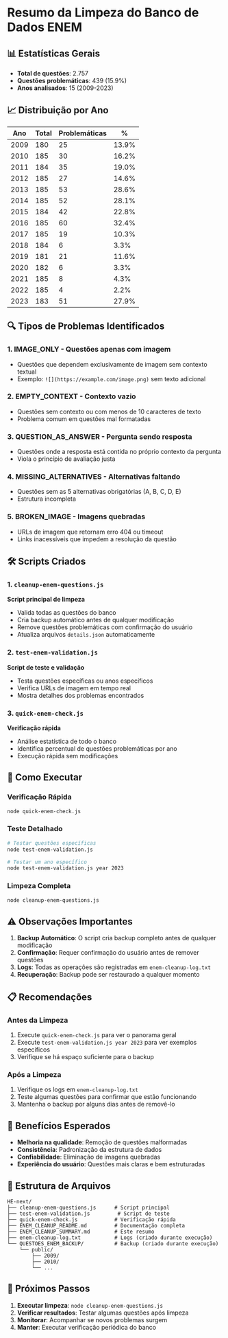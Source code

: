 # Resumo da Limpeza do Banco de Dados ENEM

## 📊 Estatísticas Gerais

- **Total de questões**: 2.757
- **Questões problemáticas**: 439 (15.9%)
- **Anos analisados**: 15 (2009-2023)

## 📈 Distribuição por Ano

| Ano | Total | Problemáticas | % |
|-----|-------|---------------|---|
| 2009 | 180 | 25 | 13.9% |
| 2010 | 185 | 30 | 16.2% |
| 2011 | 184 | 35 | 19.0% |
| 2012 | 185 | 27 | 14.6% |
| 2013 | 185 | 53 | 28.6% |
| 2014 | 185 | 52 | 28.1% |
| 2015 | 184 | 42 | 22.8% |
| 2016 | 185 | 60 | 32.4% |
| 2017 | 185 | 19 | 10.3% |
| 2018 | 184 | 6 | 3.3% |
| 2019 | 181 | 21 | 11.6% |
| 2020 | 182 | 6 | 3.3% |
| 2021 | 185 | 8 | 4.3% |
| 2022 | 185 | 4 | 2.2% |
| 2023 | 183 | 51 | 27.9% |

## 🔍 Tipos de Problemas Identificados

### 1. **IMAGE_ONLY** - Questões apenas com imagem
- Questões que dependem exclusivamente de imagem sem contexto textual
- Exemplo: `![](https://example.com/image.png)` sem texto adicional

### 2. **EMPTY_CONTEXT** - Contexto vazio
- Questões sem contexto ou com menos de 10 caracteres de texto
- Problema comum em questões mal formatadas

### 3. **QUESTION_AS_ANSWER** - Pergunta sendo resposta
- Questões onde a resposta está contida no próprio contexto da pergunta
- Viola o princípio de avaliação justa

### 4. **MISSING_ALTERNATIVES** - Alternativas faltando
- Questões sem as 5 alternativas obrigatórias (A, B, C, D, E)
- Estrutura incompleta

### 5. **BROKEN_IMAGE** - Imagens quebradas
- URLs de imagem que retornam erro 404 ou timeout
- Links inacessíveis que impedem a resolução da questão

## 🛠️ Scripts Criados

### 1. `cleanup-enem-questions.js`
**Script principal de limpeza**
- Valida todas as questões do banco
- Cria backup automático antes de qualquer modificação
- Remove questões problemáticas com confirmação do usuário
- Atualiza arquivos `details.json` automaticamente

### 2. `test-enem-validation.js`
**Script de teste e validação**
- Testa questões específicas ou anos específicos
- Verifica URLs de imagem em tempo real
- Mostra detalhes dos problemas encontrados

### 3. `quick-enem-check.js`
**Verificação rápida**
- Análise estatística de todo o banco
- Identifica percentual de questões problemáticas por ano
- Execução rápida sem modificações

## 🚀 Como Executar

### Verificação Rápida
```bash
node quick-enem-check.js
```

### Teste Detalhado
```bash
# Testar questões específicas
node test-enem-validation.js

# Testar um ano específico
node test-enem-validation.js year 2023
```

### Limpeza Completa
```bash
node cleanup-enem-questions.js
```

## ⚠️ Observações Importantes

1. **Backup Automático**: O script cria backup completo antes de qualquer modificação
2. **Confirmação**: Requer confirmação do usuário antes de remover questões
3. **Logs**: Todas as operações são registradas em `enem-cleanup-log.txt`
4. **Recuperação**: Backup pode ser restaurado a qualquer momento

## 📋 Recomendações

### Antes da Limpeza
1. Execute `quick-enem-check.js` para ver o panorama geral
2. Execute `test-enem-validation.js year 2023` para ver exemplos específicos
3. Verifique se há espaço suficiente para o backup

### Após a Limpeza
1. Verifique os logs em `enem-cleanup-log.txt`
2. Teste algumas questões para confirmar que estão funcionando
3. Mantenha o backup por alguns dias antes de removê-lo

## 🎯 Benefícios Esperados

- **Melhoria na qualidade**: Remoção de questões malformadas
- **Consistência**: Padronização da estrutura de dados
- **Confiabilidade**: Eliminação de imagens quebradas
- **Experiência do usuário**: Questões mais claras e bem estruturadas

## 📁 Estrutura de Arquivos

```
HE-next/
├── cleanup-enem-questions.js      # Script principal
├── test-enem-validation.js         # Script de teste
├── quick-enem-check.js            # Verificação rápida
├── ENEM_CLEANUP_README.md         # Documentação completa
├── ENEM_CLEANUP_SUMMARY.md        # Este resumo
├── enem-cleanup-log.txt           # Logs (criado durante execução)
└── QUESTOES_ENEM_BACKUP/          # Backup (criado durante execução)
    └── public/
        ├── 2009/
        ├── 2010/
        └── ...
```

## 🔄 Próximos Passos

1. **Executar limpeza**: `node cleanup-enem-questions.js`
2. **Verificar resultados**: Testar algumas questões após limpeza
3. **Monitorar**: Acompanhar se novos problemas surgem
4. **Manter**: Executar verificação periódica do banco
